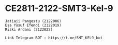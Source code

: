 # CE2811-2122-SMT3-Kel-9

    Jatiaji Pangestu (2122006)
    Esa Yusuf Efendi (2122019)
    Rizki Ardani (2122022)

    Link Telegram BOT : https://t.me/SMT_KEL9_bot
